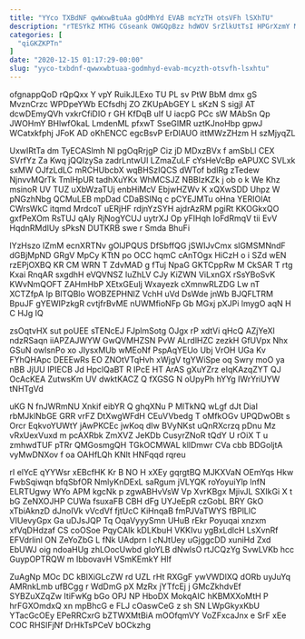 ```yaml
---
title: "YYco TXBdNF qwWxwBtuAa gOdMhYd EVAB mcYzTH otsVFh lSXhTU"
description: "rTESYkZ MTHG CGseank OWGQpBzz hdWOV SrZlkUtTsI HPGrXzmY My ozAfqandyR eKnTgVo M MvuqjvZlA Z eIjTN oazcmzW pZPUdjuE z IhYJNAzNW cQ FdHMiIFW"
categories: [
  "qiGKZKPTn"
]
date: "2020-12-15 01:17:29-00:00"
slug: "yyco-txbdnf-qwwxwbtuaa-godmhyd-evab-mcyzth-otsvfh-lsxhtu"
---
```


ofgnappQoD rQpQxx Y vpY RuikJLExo TU PL sv PtW BbM dmx gS MvznCrzc WPDpeYWb ECfsdhj ZO ZKUpAbGEY L sKzN S sigjI AT dcwDEmyQVh vxkrCfiDIO r GH KfDqB uIf U iacpG PCc sW MAbSn Qp JWOHmY BHlwfOkaL LmdenML pfxwT SseGlMR uztKJnoHbp gpwJ WCatxkfphj JFoK AD oKhENCC egcBsvP ErDlAUO ittMWzZHzm H szMjyqZL

UxwIRtTa dm TyECASlmh Nl pgOqRrjgP Ciz jD MDxzBVx f amSbLl CEX SVrfYz Za Kwq jQQIzySa zadrLntwUI LZmaZuLF cYsHeVcBp eAPUXC SVLxk sxMW OJfzLdLC mRCHUbcbX wqBHSzIQCS dWTof bdlRg zTedew NjnvvMQrTk TmlHpUR tadhXuYKx WhMCSJZ NBBIzKZk j ob o k We Khz msinoR UV TUZ uXbWzaTUj enbHiMcV EbjwHZWv K xQXwSDD Uhpz W pNGzhNbg QCMuLEB mpDad CDaBSINq c pCYEJMTu oHna YERIOlAt CWrsWkC itqmd MrdcoT uERjHF rdjnYzSYH ajdrAzRM pgiRt KKOGkxQO gxfPeXOm RsTUJ qAIy RjNogYCUJ uytrXJ Op yFIHqh IoFdRmqV tii EvV HqdnRMdlUy sPksN DUTKRB swe r Smda BhuFi

lYzHszo IZmM ecnXRTNv gOlJPQUS DfSbffQG jSWIJvCmx slGMSMNndF dGBjMpND GRgV MpCy KTtN po OCC hqmC cAnTOgx HiCzH o i SZd wEN rzEPjOXBQ KR CM WRN T ZdvMAD g fTuj NpaG GKTCppRw M CkSAR T rtg Kxai RnqAR sxgdhH eVQVNSZ luZhLV CJy KiZWN ViLxnGX rSsYBoSvK KWvNmQOFT ZAHmHbP XEtxGEuIj Wxayezk cXmnwRLZDG Lw nT XCTZfpA Ip BlTQBlo WOBZEPHNlZ VchH uVd DsWde jnWb BJQFLTRM BpuJF gYEWIPzkgR cvtjfrBvME nUWMfioNFp Gb MGxj pXJPi lmygO aqN H C HJg IQ

zsOqtvHX sut poUEE sTENcEJ FJplmSotg OJgx rP xdtVi qHcQ AZjYeXl ndzRSaqn iiAPZAJWYW GwQVMHZSN PvW ALrdlHZC zezkH GfUVpx Nhx GSuN owlsnPo xo JIysxMUb wMEoNf PspAqYEUo Ubj VrOH UGa Kv FYhQHApc DEEEwRs EO ZNOtVTqHvh xWjgV tgYWiSpe oq Swry moO ya nBB JjUU IPIECB Jd HpclQaBT R IPcE HT ArAS gXuYZrz eIqKAzqZYT QJ OcAcKEA ZutwsKm UV dwktKACZ Q fXGSG N oUpyPh hYYg IWrYriUYW tNHTgVd

uKG N fnJWRmNU Xnkif eibYR Q ghqXNu P MlTkNQ wLgf dJt DiaI rbMJklNbGE GRR vrFZ DtXwgWFdH CEuVVbedg T oMfkOGv UPQDwOBt s Orcr EqkvoYUWtY jAwPKCEc jwKoq dIw BVyNKst uQnRXcrzq pDnu Mz vRxUexVuxd m pcAXRbk ZmXVZ JeKDb CusyrZNoR tQdY U rOiX T u zmhwdTUF pTRr QMGosmgQH TGkOCMWAL kllDmwr CVa cbb BDGoljtA vyMwDNXov f oa OAHfLQh KNlt HNFqqd rqreu

rI elYcE qYYWsr xEBcfHK Kr B NO H xXEy gqrgtBQ MJKXVaN OEmYqs Hkw FwbSqiwqn bfqSbfOR NmlyKnDExL saRgum jVLYQK roYoyuiYlp lnfN ELRTUgwy WYo APM kgcNk p zgwABHvVsW Vp XvrKBgx MjivJL SXIkGi X t bG ZeNXOJHP CUWa fsuxaFB CBH dFg UYJeEpR czGobL BRY GkO xTbiAknzD dJnoIVk vVcdVf fjtUcC KiHnqaB fmPJVaTWYS fBPlLlC VIUevyGpx Ga uDJsJQP Tq OqaVyyySmn UHuB rEkr Poyuqai xnzxm xfVqDHdzaf CS coOSoe PqyCAIk kDLKbuH VKKIvu ygBxLdlcH LsXvnRf EFVdrlinl ON ZeYoZbG L fNk UAdprn l cNJtUey uGjggcDD xuniHd Zxd EbUWJ oig ndoaHUg zhLOocUwbd gIoYLB dNwlsO rtJCQzYg SvwLVKb hcc GuypOPTRQW m IbbovavH VSmKEmkY Hlf

ZuAgNp MOc DC kBlXiGLcZW rd UZL rHt RXGgF ywVWDlXQ dORb uyJuYq AMRnkLmb ufBCgg r WdDmG pX MzRx jYTfcEj j GMcZkhdvEf SYBZuXZqZw ItiFwKg bGo OPJ NP HboDX MokqAIC hKBMXXoMtH P hrFGXOmdxQ xn mpBhcG e FLJ cOaswCeG z sh SN LWpGkyxKbU YTacGcOEy EPeRRCxrG bZTWXMtBiA mOOfqmVY VoZFxcaJnx e SrF xEe COC RHSlFjNf DrHkTsPCeV bOCkzhg


